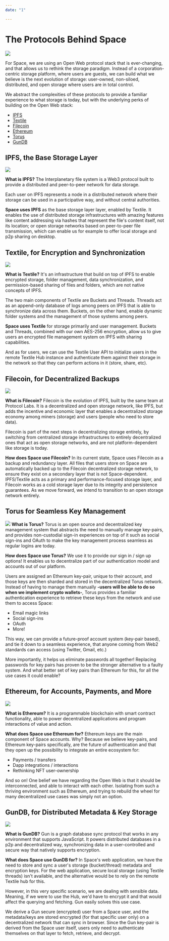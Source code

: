 ```yaml
---
date: "1"

---
```

# The Protocols Behind Space

![](imgs/protocols2.png)

For Space, we are using an Open Web protocol stack that is ever-changing, and that allows us to rethink the storage paradigm. Instead of a corporation-centric storage platform, where users are guests, we can build what we believe is the next evolution of storage: user-owned, non-siloed, distributed, and open storage where users are in total control.

We abstract the complexities of these protocols to provide a familiar experience to what storage is today, but with the underlying perks of building on the Open Web stack:

- [IPFS](https://ipfs.io/)
- [Textile](http://textile.io/)
- [Filecoin](https://filecoin.io/)
- [Ethereum](https://ethereum.org/)
- [Torus](https://tor.us/)
- [GunDB](https://gun.eco/)

## IPFS, the Base Storage Layer
![](imgs/ipfs.jpg)

**What is IPFS?** The Interplanetary file system is a Web3 protocol built to provide a distributed and peer-to-peer network for data storage.

Each user on IPFS represents a node in a distributed network where their storage can be used in a participative way, and without central authorities.

**Space uses IPFS** as the base storage layer layer, enabled by Textile. It enables the use of distributed storage infrastructures with amazing features like content addressing via hashes that represent the file's content itself, not its location; or open storage networks based on peer-to-peer file transmission, which can enable us for example to offer local storage and p2p sharing on desktop.

## Textile, for Encryption and Synchronization
![](imgs/textile.jpg)

**What is Textile?** It's an infrastructure that build on top of IPFS to enable encrypted storage, folder management, data synchronization, and permission-based sharing of files and folders, which are not native concepts of IPFS.

The two main components of Textile are Buckets and Threads. Threads act as an append-only database of logs among peers on IPFS that is able to synchronize data across them. Buckets, on the other hand, enable dynamic folder systems and the management of those systems among peers.

**Space uses Textile** for storage primarily and user management. Buckets and Threads, combined with our own AES-256 encryption, allow us to give users an encrypted file management system on IPFS with sharing capabilities.

And as for users, we can use the Textile User API to initialize users in the remote Textile Hub instance and authenticate them against their storage in the network so that they can perform actions in it (store, share, etc).

## Filecoin, for Decentralized Backups
![](imgs/filecoin.jpg)

**What is Filecoin?** Filecoin is the evolution of IPFS, built by the same team at Protocol Labs. It is a decentralized and open storage network, like IPFS, but adds the incentive and economic layer that enables a decentralized storage economy among miners (storage) and users (people who need to store data).

Filecoin is part of the next steps in decentralizing storage entirely, by switching from centralized storage infrastructures to entirely decentralized ones that act as open storage networks, and are not platform-dependent like storage is today.

**How does Space use Filecoin?** In its current state, Space uses Filecoin as a backup and redundancy layer. All files that users store on Space are automatically backed up to the Filecoin decentralized storage network, to ensure they exist on a secondary layer that is not Space-dependent. IPFS/Textile acts as a primary and performance-focused storage layer, and Filecoin works as a cold storage layer due to its integrity and persistence guarantees. As we move forward, we intend to transition to an open storage network entirely.

## Torus for Seamless Key Management
![](imgs/torus.jpg)
**What is Torus?** Torus is an open source and decentralized key management system that abstracts the need to manually manage key-pairs, and provides non-custodial sign-in experiences on top of it such as social sign-ins and OAuth to make the key management process seamless as regular logins are today.

**How does Space use Torus?** We use it to provide our sign in / sign up options! It enables us to decentralize part of our authentication model and accounts out of our platform.

Users are assigned an Ethereum key-pair, unique to their account, and those keys are then sharded and stored in the decentralized Torus network. Instead of having to manage them manually **-users will be able to do so when we implement crypto wallets-**, Torus provides a familiar authentication experience to retrieve these keys from the network and use them to access Space:

- Email magic links
- Social sign-ins
- OAuth
- More!

This way, we can provide a future-proof account system (key-pair based), and tie it down to a seamless experience, that anyone coming from Web2 standards can access (using Twitter, Gmail, etc.)

More importantly, it helps us eliminate passwords all together! Replacing passwords for key pairs has proven to be the stronger alternative to a faulty system. And what better set of key pairs than Ethereum for this, for all the use cases it could enable?

## Ethereum, for Accounts, Payments, and More
![](imgs/ethereum.jpg)

**What is Ethereum?** It is a programmable blockchain with smart contract functionality, able to power decentralized applications and program interactions of value and action.

**What does Space use Ethereum for?** Ethereum keys are the main component of Space accounts. Why? Because we believe key-pairs, and Ethereum key-pairs specifically, are the future of authentication and that they open up the possibility to integrate an entire ecosystem for:

- Payments / transfers
- Dapp integrations / interactions
- Rethinking NFT user-ownership

And so on! One belief we have regarding the Open Web is that it should be interconnected, and able to interact with each other. Isolating from such a thriving environment such as Ethereum, and trying to rebuild the wheel for many decentralized use cases was simply not an option.

## GunDB, for Distributed Metadata & Key Storage
![](imgs/gun.jpg)

**What is GunDB?** Gun is a graph database sync protocol that works in any environment that supports JavaScript. It powers distributed databases in a p2p and decentralized way, synchronizing data in a user-controlled and secure way that natively supports encryption.

**What does Space use GunDB for?** In Space's web application, we have the need to store and sync a user's storage (bucket/thread) metadata and encryption keys. For the web application, secure local storage (using Textile threads) isn't available, and the alternative would be to rely on the remote Textile hub for this.

However, in this very specific scenario, we are dealing with sensible data. Meaning, if we were to use the Hub, we'd have to encrypt it and that would affect the querying and fetching. Gun easily solves this use case. 

We derive a Gun secure (encrypted) user from a Space user, and the metadata/keys are stored encrypted (for that specific user only) on a decentralized network that can sync in browser. Since the Gun key-pair is derived from the Space user itself, users only need to authenticate themselves on that layer to fetch, retrieve, and decrypt.